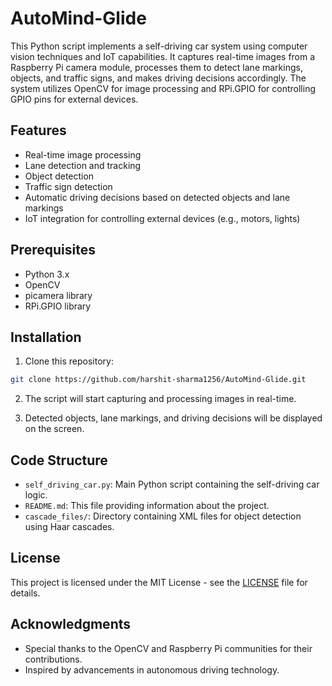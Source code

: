# AutoMind-Glide

This Python script implements a self-driving car system using computer vision techniques and IoT capabilities. It captures real-time images from a Raspberry Pi camera module, processes them to detect lane markings, objects, and traffic signs, and makes driving decisions accordingly. The system utilizes OpenCV for image processing and RPi.GPIO for controlling GPIO pins for external devices.

## Features

- Real-time image processing
- Lane detection and tracking
- Object detection
- Traffic sign detection
- Automatic driving decisions based on detected objects and lane markings
- IoT integration for controlling external devices (e.g., motors, lights)

## Prerequisites

- Python 3.x
- OpenCV
- picamera library
- RPi.GPIO library

## Installation

1. Clone this repository:

```bash
git clone https://github.com/harshit-sharma1256/AutoMind-Glide.git
```
2. The script will start capturing and processing images in real-time.

3. Detected objects, lane markings, and driving decisions will be displayed on the screen.

## Code Structure

- `self_driving_car.py`: Main Python script containing the self-driving car logic.
- `README.md`: This file providing information about the project.
- `cascade_files/`: Directory containing XML files for object detection using Haar cascades.


## License

This project is licensed under the MIT License - see the [LICENSE](LICENSE) file for details.

## Acknowledgments

- Special thanks to the OpenCV and Raspberry Pi communities for their contributions.
- Inspired by advancements in autonomous driving technology.
```

